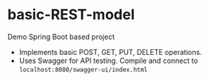 # basic-REST-model
Demo Spring Boot based project 

* Implements basic POST, GET, PUT, DELETE operations.
* Uses Swagger for API testing. Compile and connect to `localhost:8080/swagger-ui/index.html`